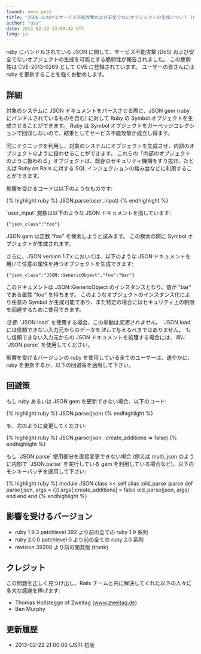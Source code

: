```yaml
---
layout: news_post
title: "JSON におけるサービス不能攻撃および安全でないオブジェクトの生成について (CVE-2013-0269)"
author: "usa"
date: 2013-02-22 13:09:42 UTC
lang: ja
---
```


ruby にバンドルされている JSON に関して、サービス不能攻撃 (DoS)
および安全でないオブジェクトの生成を可能とする脆弱性が報告されました。 この脆弱性は CVE-2013-0269 として CVE
に登録されています。 ユーザーの皆さんには ruby を更新することを強くお勧めします。

## 詳細

対象のシステムに JSON ドキュメントをパースさせる際に、JSON gem (ruby にバンドルされているものを含む) に対して Ruby
の Symbol オブジェクトを生成させることができます。 Ruby は Symbol
オブジェクトをガーベッジコレクションで回収しないので、結果としてサービス不能攻撃が成立し得ます。

同じテクニックを利用し、対象のシステムにオブジェクトを生成させ、内部のオブジェクトのように扱わせることができます。
これらの「内部のオブジェクトのように扱われる」オブジェクトは、既存のセキュリティ機構をすり抜け、たとえば Ruby on Rails に対する
SQL インジェクションの踏み台などに利用することができます。

影響を受けるコードは以下のようなものです:

{% highlight ruby %}
JSON.parse(user_input)
{% endhighlight %}

\`user\_input\` 変数は以下のような JSON ドキュメントを指しています:

    {"json_class":"foo"}

JSON gem は定数 \"foo\" を検索しようと試みます。 この検索の際に Symbol オブジェクトが生成されます。

さらに、JSON version 1.7.x においては、以下のような JSON
ドキュメントを用いて任意の属性を持つオブジェクトを生成できます:

    {"json_class":"JSON::GenericObject","foo":"bar"}

このドキュメントは JSON::GenericObject のインスタンスとなり、値が \"bar\" である属性 \"foo\" を持ちます。
このようなオブジェクトのインスタンス化により任意の Symbol
が生成可能であり、また特定の場合にはセキュリティ上の制限を回避するために使用できます。

*注意*\: \`JSON.load\` を使用する場合、この挙動は*変更されません*。 \`JSON.load\`
には信頼できない入力元からのデータを*決して*与えるべきではありません。 もし信頼できない入力元からの JSON
ドキュメントを処理する場合には、*常に* \`JSON.parse\` を使用してください。

影響を受けるバージョンの ruby を使用している全てのユーザーは、速やかに、ruby を更新するか、以下の回避策を適用して下さい。

## 回避策

もし ruby あるいは JSON gem を更新できない場合、以下のコード:

{% highlight ruby %}
JSON.parse(json)
{% endhighlight %}

を、次のように変更してください:

{% highlight ruby %}
JSON.parse(json, :create_additions => false)
{% endhighlight %}

もし \`JSON.parse\` 使用部分を直接変更できない場合 (例えば multi\_json のように内部で
\`JSON.parse\` を実行している gem を利用している場合など)、以下のモンキーパッチを適用して下さい:

{% highlight ruby %}
module JSON
  class << self
    alias :old_parse :parse
    def parse(json, args = {})
      args[:create_additions] = false
      old_parse(json, args)
    end
  end
end
{% endhighlight %}

## 影響を受けるバージョン

* ruby 1.9.3 patchlevel 392 より前の全ての ruby 1.9 系列
* ruby 2.0.0 patchlevel 0 より前の全ての ruby 2.0 系列
* revision 39208 より前の開発版 (trunk)

## クレジット

この問題を正しく見つけ出し、Rails チームと共に解決してくれた以下の人々に多大な感謝を捧げます:

* Thomas Hollstegge of Zweitag (www.zweitag.de)
* Ben Murphy

## 更新履歴

* 2013-02-22 21:00:00 (JST) 初版

